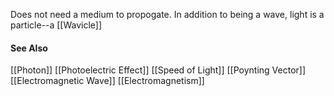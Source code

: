 Does not need a medium to propogate.
In addition to being a wave, light is a particle--a [[Wavicle]]

#### See Also
[[Photon]]
[[Photoelectric Effect]]
[[Speed of Light]]
[[Poynting Vector]]
[[Electromagnetic Wave]]
[[Electromagnetism]]
